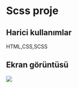 <h1> Scss proje </h1>

<h2> Harici kullanımlar </h2>

HTML,CSS,SCSS

<h2> Ekran görüntüsü </h2>

![](ekran.gif)
